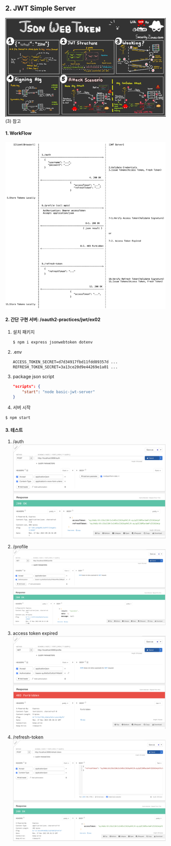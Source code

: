 ## 2. JWT Simple Server

![Json-Web-Token.jpg](./_resources/Json-Web-Token.jpg)
(3) 참고

#### 1. WorkFlow
![5f527d2634b5d4290e36177a37a463ee.png](./_resources/5f527d2634b5d4290e36177a37a463ee.png)

#### 2. 간단 구현 서버: /oauth2-practices/jwt/ex02 
1. 설치 패키지

	```sh
	$ npm i express jsonwebtoken dotenv
	```

2. .env
	
	```
	ACCESS_TOKEN_SECRET=d7d34917fbd11fdd89357d ...
	REFRESH_TOKEN_SECRET=3a13ce20d9e44269e1a01 ...
	```

3. package json script
	
	```json
	"scripts": {
		"start": "node basic-jwt-server"
	}
	```

4. 서버 시작

```sh
$ npm start
```


#### 3. 테스트
1. /auth
![f556e152ce5d9934581928135809a9f2.png](./_resources/f556e152ce5d9934581928135809a9f2.png)

2. /profile
![50b2b3e11331363b63850ebf87018856.png](./_resources/50b2b3e11331363b63850ebf87018856.png)

3. access token expired
![a29df18cbceeb3d1d04653c4444c5671.png](./_resources/a29df18cbceeb3d1d04653c4444c5671.png)

4. /refresh-token
![101e6fed4c59a6cd4ec03b78e00a6156.png](./_resources/101e6fed4c59a6cd4ec03b78e00a6156.png)

